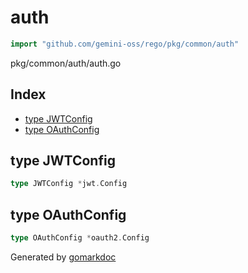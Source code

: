 <!-- Code generated by gomarkdoc. DO NOT EDIT -->

# auth

```go
import "github.com/gemini-oss/rego/pkg/common/auth"
```

pkg/common/auth/auth.go

## Index

- [type JWTConfig](<#JWTConfig>)
- [type OAuthConfig](<#OAuthConfig>)


<a name="JWTConfig"></a>
## type JWTConfig



```go
type JWTConfig *jwt.Config
```

<a name="OAuthConfig"></a>
## type OAuthConfig



```go
type OAuthConfig *oauth2.Config
```

Generated by [gomarkdoc](<https://github.com/princjef/gomarkdoc>)
